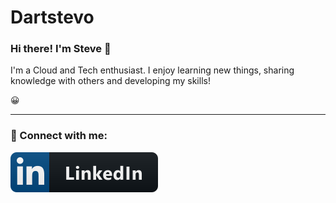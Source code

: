 # Dartstevo
<h3>Hi there! I'm Steve <span class="wave">👋</span></h3>

I'm a Cloud and Tech enthusiast. I enjoy learning new things, sharing knowledge with others and developing my skills!  <p>😀</p>

---
### 🤝 Connect with me:

[![Linkedin Followers](https://raw.githubusercontent.com/Darthstevo/Dartstevo/main/images/linkedin.svg)](https://www.linkedin.com/in/steven-pereira-1aa54789/)
</br>


